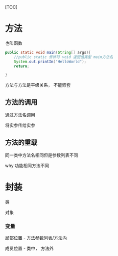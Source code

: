 [TOC]



# 方法

也叫函数

```java
public static void main(String[] args){
    //public static 修饰符 void 返回值类型 main方法名
    System.out.printIn("HelloWorld");
    return;

}
```

方法与方法是平级关系， 不能嵌套

## 方法的调用

通过方法名调用

将实参传给实参



## 方法的重载

同一类中方法名相同但是参数列表不同

why 功能相同方法不同



# 封装

类

对象

### 变量

局部位置 - 方法参数列表/方法内

成员位置 - 类中， 方法外

